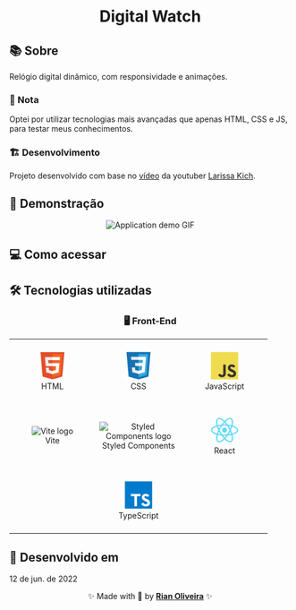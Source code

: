 <div align="center">
  <h1>Digital Watch</h1>
</div>

## 📚 Sobre

Relógio digital dinâmico, com responsividade e animações.

### 📝 Nota

Optei por utilizar tecnologias mais avançadas que apenas HTML, CSS e JS, para testar meus conhecimentos.

### 🏗️ Desenvolvimento

Projeto desenvolvido com base no [vídeo](https://www.youtube.com/watch?v=GK0ok3ZCXwM&t=538s) da youtuber [Larissa Kich](https://www.youtube.com/channel/UCo-gJ8RnTn5akHqHvO55DVA).

## 🔎 Demonstração

<div align="center">
  <img alt="Application demo GIF" src=".github/demo.gif">
</div>

## 💻 Como acessar

<!-- Onde a sua aplicação está hospedada? -->

## 🛠️ Tecnologias utilizadas

<h3 align="center">🖥️ Front-End</h3>

<table align="center">
  <tbody>
    <tr>
      <td align="center" height="110" width="140">
        <img
          alt="HTML5 logo"
          src="https://raw.githubusercontent.com/devicons/devicon/master/icons/html5/html5-original.svg"
          title="HTML5"
          width="50"
        />
        <br>
        <span>HTML</span>
      </td>
      <td align="center" height="110" width="140">
        <img
          alt="CSS3 logo"
          src="https://raw.githubusercontent.com/devicons/devicon/master/icons/css3/css3-original.svg"
          title="CSS3"
          width="50"
        />
        <br>
        <span>CSS</span>
      </td>
      <td align="center" height="110" width="140">
        <img
          alt="JavaScript logo"
          src="https://raw.githubusercontent.com/devicons/devicon/master/icons/javascript/javascript-original.svg"
          title="JavaScript"
          width="50"
        />
        <br>
        <span>JavaScript</span>
      </td>
    </tr>
    <tr>
      <td align="center" height="110" width="140">
        <img
          alt="Vite logo"
          src="https://seeklogo.com/images/V/vite-logo-BFD4283991-seeklogo.com.png"
          title="Vite"
          width="50"
        />
        <br>
        <span>Vite</span>
      </td>
      <td align="center" height="110" width="140">
        <img
          alt="Styled Components logo"
          src="https://avatars.githubusercontent.com/u/20658825?s=200&v=4"
          title="Styled Components"
          width="50"
        />
        <br>
        <span>Styled Components</span>
      </td>
      <td align="center" height="110" width="140">
        <img
          alt="React logo"
          src="https://raw.githubusercontent.com/devicons/devicon/master/icons/react/react-original.svg"
          title="React"
          width="50"
        />
        <br>
        <span>React</span>
      </td>
    </tr>
    <tr>
      <td></td>
      <td align="center" height="110" width="140">
        <img
          alt="TypeScript logo"
          src="https://raw.githubusercontent.com/devicons/devicon/master/icons/typescript/typescript-original.svg"
          title="TypeScript"
          width="50"
        />
        <br>
        <span>TypeScript</span>
      </td>
      <td></td>
    </tr>
  </tbody>
</table>

## 🚀 Desenvolvido em

12 de jun. de 2022

<p align="center">✨ Made with 💙 by <a href="https://github.com/riandeoliveira"><strong>Rian Oliveira</strong></a> ✨</p>
